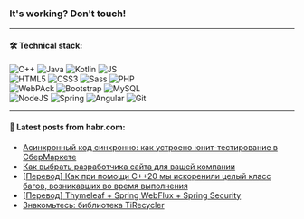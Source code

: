 ### It's working? Don't touch!

---

#### 🛠️ Technical stack:

![C++](https://img.shields.io/badge/C++-informational?logo=c%2B%2B&style=flat&logoColor=white&color=9C033A)
![Java](https://img.shields.io/badge/Java-informational?logo=java&style=flat&logoColor=white&color=007396)
![Kotlin](https://img.shields.io/badge/Kotlin-informational?logo=Kotlin&style=flat&logoColor=white&color=0095D5)
![JS](https://img.shields.io/badge/JS-informational?logo=javaScript&style=flat&logoColor=black&color=F7Df1E) <br>
![HTML5](https://img.shields.io/badge/HTML5-informational?logo=html5&style=flat&logoColor=white&color=E34F26)
![CSS3](https://img.shields.io/badge/CSS3-informational?logo=css3&style=flat&logoColor=white&color=157286)
![Sass](https://img.shields.io/badge/Saas-informational?logo=sass&style=flat&logoColor=white&color=hotpink)
![PHP](https://img.shields.io/badge/PHP-informational?logo=php&style=flat&logoColor=white&color=777BB4) <br>
![WebPAck](https://img.shields.io/badge/WebPack-informational?logo=webPack&style=flat&logoColor=white&color=FF6F00)
![Bootstrap](https://img.shields.io/badge/Bootstrap-informational?logo=Bootstrap&style=flat&logoColor=white&color=7952B3)
![MySQL](https://img.shields.io/badge/MySQL-informational?logo=MySQL&style=flat&logoColor=white&color=00f) <br>
![NodeJS](https://img.shields.io/badge/NodeJS-informational?logo=node.js&style=flat&logoColor=white&color=43853D)
![Spring](https://img.shields.io/badge/Spring-informational?logo=Spring&style=flat&logoColor=white&color=0A9EDC)
![Angular](https://img.shields.io/badge/Vue-informational?logo=vue.js&style=flat&logoColor=white&color=red)
![Git](https://img.shields.io/badge/Git-informational?logo=git&style=flat&logoColor=white&color=darkorange)

___

#### 💬 Latest posts from habr.com:

<!-- BLOG-POST-LIST:START -->
- [Асинхронный код синхронно: как устроено юнит-тестирование в СберМаркете](https://habr.com/ru/post/665512/?utm_source=habrahabr&utm_medium=rss&utm_campaign=665512)
- [Как выбрать разработчика сайта для вашей компании](https://habr.com/ru/post/665976/?utm_source=habrahabr&utm_medium=rss&utm_campaign=665976)
- [[Перевод] Как при помощи С++20 мы искоренили целый класс багов, возникавших во время выполнения](https://habr.com/ru/post/665966/?utm_source=habrahabr&utm_medium=rss&utm_campaign=665966)
- [[Перевод] Thymeleaf + Spring WebFlux + Spring Security](https://habr.com/ru/post/665952/?utm_source=habrahabr&utm_medium=rss&utm_campaign=665952)
- [Знакомьтесь: библиотека TiRecycler](https://habr.com/ru/post/665930/?utm_source=habrahabr&utm_medium=rss&utm_campaign=665930)
<!-- BLOG-POST-LIST:END -->

